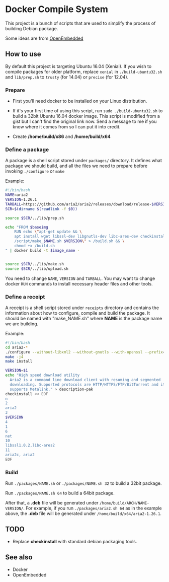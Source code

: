 Docker Compile System
===================

This project is a bunch of scripts that are used to simplify the process of building Debian package.

Some ideas are from [OpenEmbedded](http://www.openembedded.org/wiki/Main_Page)

## How to use

By default this project is targeting Ubuntu 16.04 (Xenial). If you wish to compile packages for older platform, replace `xenial` in `./build-ubuntu32.sh` and `lib/prep.sh` to `trusty` (for 14.04) or `precise` (for 12.04).

### Prepare

- First you'll need docker to be installed on your Linux distribution.

- If it's your first time of using this script, run `sudo ./build-ubuntu32.sh` to build a 32bit Ubuntu 16.04 docker image. This script is modified from a gist but I can't find the original link now. Send a message to me if you know where it comes from so I can put it into credit.

- Create **/home/build/x86** and **/home/build/x64**

### Define a package

A package is a shell script stored under `packages/` directory. It defines what package we should build, and all the files we need to prepare before invoking `./configure` or `make`

Example:

```bash
#!/bin/bash
NAME=aria2
VERSION=1.26.1
TARBALL=https://github.com/aria2/aria2/releases/download/release-$VERSION/aria2-$VERSION.tar.gz
SCR=$(dirname $(readlink -f $0))

source $SCR/../lib/prep.sh

echo "FROM $baseimg
	RUN echo \"apt-get update && \
	apt install wget libssl-dev libgnutls-dev libc-ares-dev checkinstall -y --force-yes --upgrade && \
	/script/make_$NAME.sh $VERSION\" > /build.sh && \
	chmod +x /build.sh
" | docker build -t $image_name -


source $SCR/../lib/make.sh
source $SCR/../lib/upload.sh
```

You need to change `NAME`, `VERSION` and `TARBALL`. You may want to change docker `RUN` commands to install necessary header files and other tools.

### Define a receipt

A receipt is a shell script stored under `receipts` directory and contains the information about how to configure, compile and build the package. It should be named with "make_NAME.sh" where **NAME** is the package name we are building.

Example:

```bash
#!/bin/bash
cd aria2-*
./configure --without-libxml2 --without-gnutls --with-openssl --prefix=/usr
make -j4
make install

VERSION=$1
echo "High speed download utility
  Aria2 is a command line download client with resuming and segmented
  downloading. Supported protocols are HTTP/HTTPS/FTP/BitTorrent and it also
  supports Metalink." > description-pak
checkinstall << EOF
n
2
aria2
3
$VERSION
4
1
6
net
10
libssl1.0.2,libc-ares2
11
aria2c, aria2
EOF
```

### Build

Run `./packages/NAME.sh` or `./packages/NAME.sh 32` to build a 32bit package.

Run `./packages/NAME.sh 64` to build a 64bit package.

After that, a **.deb** file will be generated under `/home/build/ARCH/NAME-VERSION/`. For example, if you run `./packages/aria2.sh 64` as in the example above, the **.deb** file will be generated under `/home/build/x64/aria2-1.26.1`.

## TODO

- Replace **checkinstall** with standard debian packaging tools.

## See also

- Docker
- OpenEmbedded
